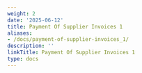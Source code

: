 ```yaml
---
weight: 2
date: '2025-06-12'
title: Payment Of Supplier Invoices 1
aliases:
- /docs/payment-of-supplier-invoices_1/
description: ''
linkTitle: Payment Of Supplier Invoices 1
type: docs
---
```


